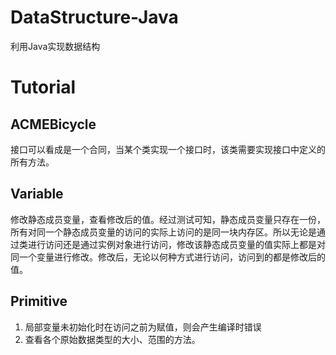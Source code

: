 

# DataStructure-Java
利用Java实现数据结构

# Tutorial
## ACMEBicycle
接口可以看成是一个合同，当某个类实现一个接口时，该类需要实现接口中定义的所有方法。
## Variable
修改静态成员变量，查看修改后的值。经过测试可知，静态成员变量只存在一份，所有对同一个静态成员变量的访问的实际上访问的是同一块内存区。所以无论是通过类进行访问还是通过实例对象进行访问，修改该静态成员变量的值实际上都是对同一个变量进行修改。修改后，无论以何种方式进行访问，访问到的都是修改后的值。
## Primitive
1. 局部变量未初始化时在访问之前为赋值，则会产生编译时错误
2. 查看各个原始数据类型的大小、范围的方法。
